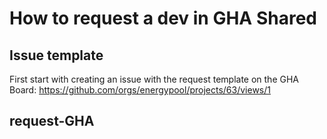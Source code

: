 # How to request a dev in GHA Shared
## Issue template
First start with creating an issue with the request template on the GHA Board: https://github.com/orgs/energypool/projects/63/views/1
## request-GHA

## 